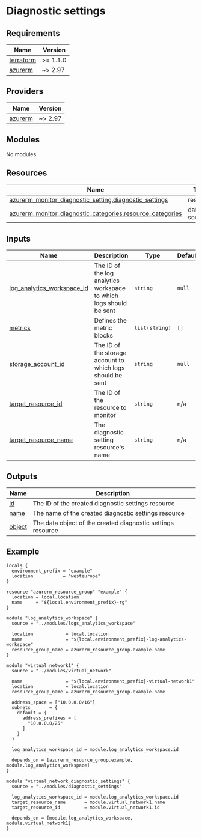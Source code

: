 <!-- BEGIN_TF_DOCS -->
# Diagnostic settings

## Requirements

| Name | Version |
|------|---------|
| <a name="requirement_terraform"></a> [terraform](#requirement\_terraform) | >= 1.1.0 |
| <a name="requirement_azurerm"></a> [azurerm](#requirement\_azurerm) | ~> 2.97 |

## Providers

| Name | Version |
|------|---------|
| <a name="provider_azurerm"></a> [azurerm](#provider\_azurerm) | ~> 2.97 |

## Modules

No modules.

## Resources

| Name | Type |
|------|------|
| [azurerm_monitor_diagnostic_setting.diagnostic_settings](https://registry.terraform.io/providers/hashicorp/azurerm/latest/docs/resources/monitor_diagnostic_setting) | resource |
| [azurerm_monitor_diagnostic_categories.resource_categories](https://registry.terraform.io/providers/hashicorp/azurerm/latest/docs/data-sources/monitor_diagnostic_categories) | data source |

## Inputs

| Name | Description | Type | Default | Required |
|------|-------------|------|---------|:--------:|
| <a name="input_log_analytics_workspace_id"></a> [log\_analytics\_workspace\_id](#input\_log\_analytics\_workspace\_id) | The ID of the log analytics workspace to which logs should be sent | `string` | `null` | no |
| <a name="input_metrics"></a> [metrics](#input\_metrics) | Defines the metric blocks | `list(string)` | `[]` | no |
| <a name="input_storage_account_id"></a> [storage\_account\_id](#input\_storage\_account\_id) | The ID of the storage account to which logs should be sent | `string` | `null` | no |
| <a name="input_target_resource_id"></a> [target\_resource\_id](#input\_target\_resource\_id) | The ID of the resource to monitor | `string` | n/a | yes |
| <a name="input_target_resource_name"></a> [target\_resource\_name](#input\_target\_resource\_name) | The diagnostic setting resource's name | `string` | n/a | yes |

## Outputs

| Name | Description |
|------|-------------|
| <a name="output_id"></a> [id](#output\_id) | The ID of the created diagnostic settings resource |
| <a name="output_name"></a> [name](#output\_name) | The name of the created diagnostic settings resource |
| <a name="output_object"></a> [object](#output\_object) | The data object of the created diagnostic settings resource |

## Example

```hcl
locals {
  environment_prefix = "example"
  location           = "westeurope"
}

resource "azurerm_resource_group" "example" {
  location = local.location
  name     = "${local.environment_prefix}-rg"
}

module "log_analytics_workspace" {
  source = "../modules/logs_analytics_workspace"

  location            = local.location
  name                = "${local.environment_prefix}-log-analytics-workspace"
  resource_group_name = azurerm_resource_group.example.name
}

module "virtual_network1" {
  source = "../modules/virtual_network"

  name                = "${local.environment_prefix}-virtual-network1"
  location            = local.location
  resource_group_name = azurerm_resource_group.example.name

  address_space = ["10.0.0.0/16"]
  subnets       = {
    default = {
      address_prefixes = [
        "10.0.0.0/25"
      ]
    }
  }

  log_analytics_workspace_id = module.log_analytics_workspace.id

  depends_on = [azurerm_resource_group.example, module.log_analytics_workspace]
}

module "virtual_network_diagnostic_settings" {
  source = "../modules/diagnostic_settings"

  log_analytics_workspace_id = module.log_analytics_workspace.id
  target_resource_name       = module.virtual_network1.name
  target_resource_id         = module.virtual_network1.id

  depends_on = [module.log_analytics_workspace, module.virtual_network1]
}
```
<!-- END_TF_DOCS -->
